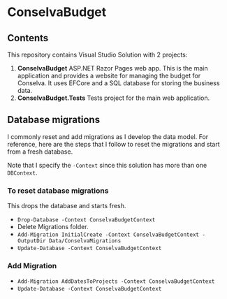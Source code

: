 # ConselvaBudget

## Contents

This repository contains Visual Studio Solution with 2 projects:

1. **ConselvaBudget** ASP.NET Razor Pages web app. This is the main application and provides a website for managing the budget for Conselva. It uses EFCore and a SQL database for storing the business data.
2. **ConselvaBudget.Tests** Tests project for the main web application.

## Database migrations

I commonly reset and add migrations as I develop the data model. For reference, here are the steps that I follow to reset the migrations and start from a fresh database.

Note that I specify the `-Context` since this solution has more than one `DBContext`.

### To reset database migrations

This drops the database and starts fresh.

- `Drop-Database -Context ConselvaBudgetContext`
- Delete Migrations folder.
- `Add-Migration InitialCreate -Context ConselvaBudgetContext -OutputDir Data/ConselvaMigrations`
- `Update-Database -Context ConselvaBudgetContext`

### Add Migration

- `Add-Migration AddDatesToProjects -Context ConselvaBudgetContext`
- `Update-Database -Context ConselvaBudgetContext`
